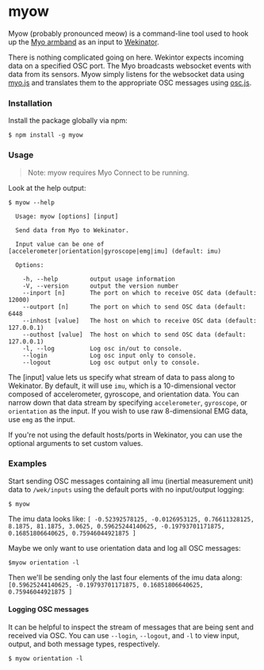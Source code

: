 # myow

Myow (probably pronounced meow) is a command-line tool used to hook up the [Myo armband](https://www.myo.com/) as an input to [Wekinator](http://www.wekinator.org/).

There is nothing complicated going on here. Wekintor expects incoming data on a specified OSC port. The Myo broadcasts websocket events with data from its sensors. Myow simply listens for the websocket data using [myo.js](https://github.com/thalmiclabs/myo.js) and translates them to the appropriate OSC messages using [osc.js](https://github.com/colinbdclark/osc.js).

### Installation

Install the package globally via npm:

```
$ npm install -g myow
```

### Usage

>Note: myow requires Myo Connect to be running.

Look at the help output: 

```
$ myow --help

  Usage: myow [options] [input]

  Send data from Myo to Wekinator.

  Input value can be one of [accelerometer|orientation|gyroscope|emg|imu] (default: imu)

  Options:

    -h, --help         output usage information
    -V, --version      output the version number
    --inport [n]       The port on which to receive OSC data (default: 12000)
    --outport [n]      The port on which to send OSC data (default: 6448
    --inhost [value]   The host on which to receive OSC data (default: 127.0.0.1)
    --outhost [value]  The host on which to send OSC data (default: 127.0.0.1)
    -l, --log          Log osc in/out to console.
    --login            Log osc input only to console.
    --logout           Log osc output only to console.
```

The [input] value lets us specify what stream of data to pass along to Wekinator. By default, it will use `imu`, which is a 10-dimensional vector composed of accelerometer, gyroscope, and orientation data. You can narrow down that data stream by specifying `accelerometer`, `gyroscope`, or `orientation` as the input. If you wish to use raw 8-dimensional EMG data, use `emg` as the input.

If you're not using the default hosts/ports in Wekinator, you can use the optional arguments to set custom values.

### Examples

Start sending OSC messages containing all imu (inertial measurement unit) data to `/wek/inputs` using the default ports with no input/output logging:

```
$ myow
```

The imu data looks like: `[ -0.52392578125, -0.0126953125, 0.76611328125, 8.1875, 81.1875, 3.0625, 0.59625244140625, -0.19793701171875, 0.16851806640625, 0.75946044921875 ]`

Maybe we only want to use orientation data and log all OSC messages:

```
$myow orientation -l
```

Then we'll be sending only the last four elements of the imu data along: `[0.59625244140625, -0.19793701171875, 0.16851806640625, 0.75946044921875 ]`

#### Logging OSC messages

It can be helpful to inspect the stream of messages that are being sent and received via OSC. You can use `--login`, `--logout`, and `-l` to view input, output, and both message types, respectively.

```
$ myow orientation -l
```


